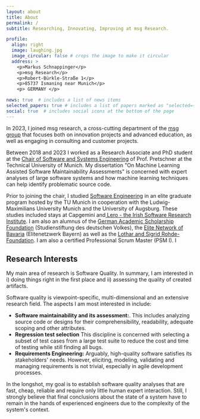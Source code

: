 ```yaml
---
layout: about
title: About
permalink: /
subtitle: Researching, Innovating, Improving at msg Research.

profile:
  align: right
  image: laughing.jpg
  image_circular: false # crops the image to make it circular
  address: >
    <p>Markus Schnappinger</p>
    <p>msg Research</p>
    <p>Robert-​Bürkle-Straße 1</p>
    <p>85737 Ismaning near Munich</p>
    <p> GERMANY </p>

news: true  # includes a list of news items
selected_papers: true # includes a list of papers marked as "selected={true}"
social: true  # includes social icons at the bottom of the page
---
```


In 2023, I joined msg research, a cross-cutting department of the [msg group](https://www.msg.group/) that focuses both on innovation projects and advanced education, as well as engaging in consulting and customer projects.

Between 2018 and 2023 I worked as a Research Associate and PhD student at the [Chair of Software and Systems Engineering](https://www.cs.cit.tum.de/sse/) of Prof. Pretschner at the Technical University of Munich. My dissertation "On Machine Learning Assisted Software Maintainability Assessments" is concerned with expert analyses of large software systems and how machine learning techniques can help identify problematic source code. 

Prior to joining the chair, I studied [Software Engineering](https://elite-se.informatik.uni-augsburg.de/) in an elite graduate program hosted by the TU Munich in cooperation with the Ludwig-Maximilians University Munich and the University of Augsburg. These studies included stays at Capgemini and[ Lero - the Irish Software Research Institute](https://www.lero.ie/). I am also an alumnus of the [German Academic Scholarship Foundation](https://www.studienstiftung.de/en/) (Studienstiftung des deutschen Volkes), the [Elite Network of Bavaria](https://www.elitenetzwerk.bayern.de/en/home) (Elitenetzwerk Bayern) as well as the [Lothar and Sigrid Rohde-Foundation](https://www.rohde-stiftung.de/en/home.html).
I am also a certified Professional Scrum Master (PSM I).
I 

## Research Interests

My main area of research is Software Quality. In summary, I am interested in i) doing things right in the first place and ii) assessing the quality of created artifacts.
<p> Software quality is viewpoint-specific, multi-dimensional and an extensive research field. The aspects I am most interested in include:</p>
<ul>
  <li><b>Software maintainability and its assessment:</b>. This includes analyzing source code or designs for their comprehensibility, readability, adequate scoping and other attributes.</li>
<li><b>Regression test selection</b> This discipline is concerned with selecting a subset of test cases from a large test suite to reduce the cost and time of testing while still finding all bugs.</li>
<li><b>Requirements Engineering:</b> Arguably, high-quality software satisfies its stakeholders' needs. However, eliciting, modeling, validating and managing requirements is not trivial, especially in agile development processes.</li>
</ul>

 In the longshot, my goal is to establish software quality analyses that are fast, cheap, reliable and require only little human expert interaction. Still, I strongly believe that final conclusions about the state of a system have to remain in the hands of experienced engineers due to the complexity of the system's context.